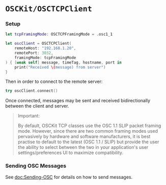 # ``OSCKit/OSCTCPClient``

### Setup

```swift
let tcpFramingMode: OSCTCPFramingMode = .osc1_1

let oscClient = OSCTCPClient(
    remoteHost: "192.168.1.20",
    remotePort: 3032,
    framingMode: tcpFramingMode
) { [weak self] message, timeTag, hostname, port in
    print("Received \(message) from server")
}
```

Then in order to connect to the remote server:

```swift
try oscClient.connect()
```

Once connected, messages may be sent and received bidirectionally between the client and server.

> Important:
>
> By default, OSCKit TCP classes use the OSC 1.1 SLIP packet framing mode.
> However, since there are two common framing modes used pervasively by hardware and software manufacturers,
> it is best practise to default to the latest (OSC 1.1 / SLIP) but provide the user the ability to select
> between the two in your application's user settings/preferences UI to maximize compatibility.

### Sending OSC Messages

See <doc:Sending-OSC> for details on how to send messages.
